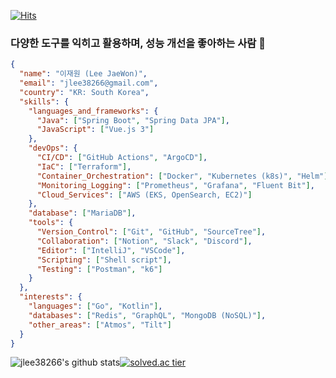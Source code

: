 [![Hits](https://hits.seeyoufarm.com/api/count/incr/badge.svg?url=https%3A%2F%2Fgithub.com%2Fjlee38266%2Fhit-counter&count_bg=%2379C83D&title_bg=%23555555&icon=smugmug.svg&icon_color=%232BB880&title=hits+this+profile%21&edge_flat=false)](https://hits.seeyoufarm.com)
### 다양한 도구를 익히고 활용하며, 성능 개선을 좋아하는 사람 🌱

``` json
{
  "name": "이재원 (Lee JaeWon)",
  "email": "jlee38266@gmail.com",
  "country": "KR: South Korea",
  "skills": {
    "languages_and_frameworks": {
      "Java": ["Spring Boot", "Spring Data JPA"],
      "JavaScript": ["Vue.js 3"]
    },
    "devOps": {
      "CI/CD": ["GitHub Actions", "ArgoCD"],
      "IaC": ["Terraform"],
      "Container_Orchestration": ["Docker", "Kubernetes (k8s)", "Helm"],
      "Monitoring_Logging": ["Prometheus", "Grafana", "Fluent Bit"],
      "Cloud_Services": ["AWS (EKS, OpenSearch, EC2)"]
    },
    "database": ["MariaDB"],
    "tools": {
      "Version_Control": ["Git", "GitHub", "SourceTree"],
      "Collaboration": ["Notion", "Slack", "Discord"],
      "Editor": ["IntelliJ", "VSCode"],
      "Scripting": ["Shell script"],
      "Testing": ["Postman", "k6"]
    }
  },
  "interests": {
    "languages": ["Go", "Kotlin"],
    "databases": ["Redis", "GraphQL", "MongoDB (NoSQL)"],
    "other_areas": ["Atmos", "Tilt"]
  }
}
```

<div style="display: flex;">
  <img src="https://github-readme-stats.vercel.app/api?username=jlee38266&show_icons=true" alt="jlee38266's github stats" />
  <a href="https://solved.ac/akdmf23">
    <img src="http://mazassumnida.wtf/api/generate_badge?boj=akdmf23" alt="solved.ac tier" />
  </a>
</div>

<!--
![jlee38266's github stats](https://github-readme-stats.vercel.app/api?username=jlee38266&show_icons=true)
[![solved.ac tier](http://mazassumnida.wtf/api/generate_badge?boj=akdmf23)](https://solved.ac/akdmf23)
-->
                                                     
<!--
**jlee38266/jlee38266** is a ✨ _special_ ✨ repository because its `README.md` (this file) appears on your GitHub profile.

Here are some ideas to get you started:

- 🔭 I’m currently working on ...
- 🌱 I’m currently learning ...
- 👯 I’m looking to collaborate on ...
- 🤔 I’m looking for help with ...
- 💬 Ask me about ...
- 📫 How to reach me: ...
- 😄 Pronouns: ...
- ⚡ Fun fact: ...
-->
